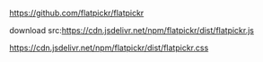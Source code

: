 https://github.com/flatpickr/flatpickr

download src:https://cdn.jsdelivr.net/npm/flatpickr/dist/flatpickr.js

https://cdn.jsdelivr.net/npm/flatpickr/dist/flatpickr.css

